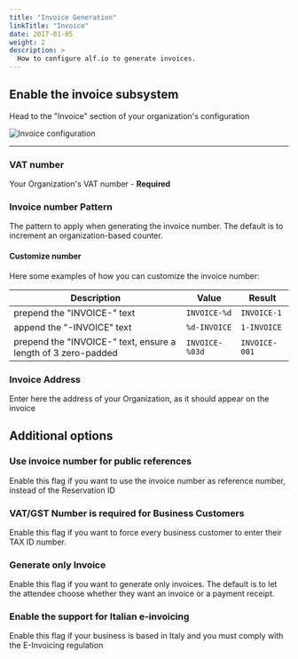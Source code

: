 ```yaml
---
title: "Invoice Generation"
linkTitle: "Invoice"
date: 2017-01-05
weight: 2
description: >
  How to configure alf.io to generate invoices.
---
```


## Enable the invoice subsystem

Head to the "Invoice" section of your organization's configuration

![Invoice configuration](/img/configuration/invoice/standard/001.png)

--------------------------------------------------------
### VAT number
Your Organization's VAT number - **Required**

### Invoice number Pattern

The pattern to apply when generating the invoice number. 
The default is to increment an organization-based counter.

#### Customize number

Here some examples of how you can customize the invoice number:

Description | Value  | Result
------------- | ------------- | -------------
prepend the "INVOICE-" text |  `INVOICE-%d` | `INVOICE-1`
append the "-INVOICE" text  | `%d-INVOICE`  | `1-INVOICE`
prepend the "INVOICE-" text, ensure a length of 3 zero-padded  |  `INVOICE-%03d` | `INVOICE-001`


### Invoice Address
Enter here the address of your Organization, as it should appear on the invoice

## Additional options

### Use invoice number for public references
Enable this flag if you want to use the invoice number as reference number, instead of the Reservation ID

### VAT/GST Number is required for Business Customers
Enable this flag if you want to force every business customer to enter their TAX ID number.

### Generate only Invoice
Enable this flag if you want to generate only invoices. The default is to let the attendee choose whether they want an invoice or a payment receipt.

### Enable the support for Italian e-invoicing
Enable this flag if your business is based in Italy and you must comply with the E-Invoicing regulation